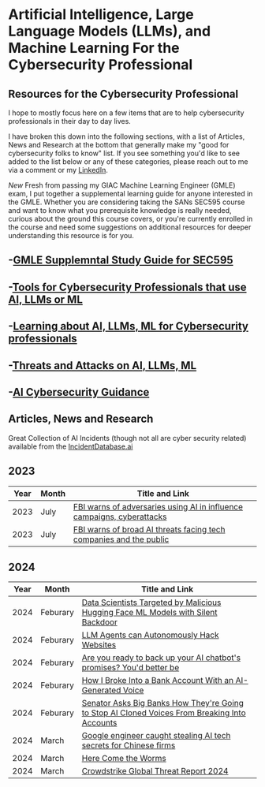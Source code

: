 # Artificial Intelligence, Large Language Models (LLMs), and Machine Learning For the Cybersecurity Professional
## Resources for the Cybersecurity Professional
I hope to mostly focus here on a few items that are to help cybersecurity professionals in their day to day lives.

I have broken this down into the following sections, with a list of Articles, News and Research at the bottom that generally make my "good for cybersecurity folks to know" list. If you see something you'd like to see added to the list below or any of these categories, please reach out to me via a comment or my [LinkedIn](https://www.linkedin.com/in/cybershujin/).

*New* Fresh from passing my GIAC Machine Learning Engineer (GMLE) exam, I put together a supplemental learning guide for anyone interested in the GMLE. Whether you are considering taking the SANs SEC595 course and want to know what you prerequisite knowledge is really needed, curious about the ground this course covers, or you're currently enrolled in the course and need some suggestions on additional resources for deeper understanding this resource is for you.

## -[GMLE Supplemntal Study Guide for SEC595](https://github.com/cybershujin/AI-for-Cybersecurity/blob/main/GMLE/Supplemental%20Learning%20Guide%20for%20GMLE.md)

## -[Tools for Cybersecurity Professionals that use AI, LLMs or ML](https://github.com/cybershujin/AI-and-ML-for-Cybersecurity/tree/main/AI%20Tools%20for%20Cybersecurity%20Professionals)

## -[Learning about AI, LLMs, ML for Cybersecurity professionals](https://github.com/cybershujin/AI-and-ML-for-Cybersecurity/tree/main/Learning)

## -[Threats and Attacks on AI, LLMs, ML](https://github.com/cybershujin/AI-and-ML-for-Cybersecurity/tree/main/Threats%20and%20Attacks%20on%20AI%20and%20ML)

## -[AI Cybersecurity Guidance](https://github.com/cybershujin/AI-and-ML-for-Cybersecurity/tree/main/AI%20Cybersecurity%20Guidance)

## Articles, News and Research

Great Collection of AI Incidents (though not all are cyber security related) available from the [IncidentDatabase.ai](https://incidentdatabase.ai/apps/incidents/)

## 2023
| Year | Month | Title and Link |
|----|---------|---------------------------------------------------------------------------------|
|2023 | July | [FBI warns of adversaries using AI in influence campaigns, cyberattacks](https://therecord.media/fbi-artificial-intelligence-ai-briefing) |
| 2023 | July | [FBI warns of broad AI threats facing tech companies and the public](https://cyberscoop.com/fbi-ai-threats-china-chatgpt-bard/)|

## 2024
| Year | Month | Title and Link |
|----|---------|---------------------------------------------------------------------------------|
|2024 | Feburary | [Data Scientists Targeted by Malicious Hugging Face ML Models with Silent Backdoor](https://jfrog.com/blog/data-scientists-targeted-by-malicious-hugging-face-ml-models-with-silent-backdoor/)|
|2024 | Feburary | [LLM Agents can Autonomously Hack Websites](https://arxiv.org/abs/2402.06664)|
|2024 | Feburary | [Are you ready to back up your AI chatbot's promises? You'd better be](https://www.theregister.com/2024/02/23/opinion_column/) |
|2024 | Feburary | [How I Broke Into a Bank Account With an AI-Generated Voice](https://www.vice.com/en/article/dy7axa/how-i-broke-into-a-bank-account-with-an-ai-generated-voice) |
|2024 | Feburary | [Senator Asks Big Banks How They're Going to Stop AI Cloned Voices From Breaking Into Accounts](https://www.vice.com/en/article/n7enqd/senator-asks-banks-stop-ai-cloned-voices) |
|2024 | March | [Google engineer caught stealing AI tech secrets for Chinese firms](https://www.bleepingcomputer.com/news/google/google-engineer-caught-stealing-ai-tech-secrets-for-chinese-firms/)|
|2024 | March | [Here Come the Worms](https://www.wired.com/story/here-come-the-ai-worms/) |
|2024 | March | [Crowdstrike Global Threat Report 2024](https://asantecloud.com/wp-content/uploads/2024/02/GlobalThreatReport2024_Asante.pdf)|
